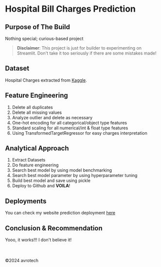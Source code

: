 # Hospital Bill Charges Prediction<br>
## Purpose of The Build

Nothing special; curious-based project
> **Disclaimer**: This project is just for builder to experimenting on Streamlit. Don't take it too seriously if there are some mistakes made!<br>
## Dataset

Hospital Charges extracted from [Kaggle](https://www.kaggle.com/datasets/mirichoi0218/insurance).<br>
## Feature Engineering

1. Delete all duplicates
2. Delete all missing values
3. Analyze outlier and delete as necessary
4. One-hot encoding for all categorical/object type features
5. Standard scaling for all numerical/int & float type features
6. Using TransformedTargetRegressor for easy charges interpretation<br>
## Analytical Approach

1. Extract Datasets
2. Do feature engineering
3. Search best model by using model benchmarking
4. Search best model parameter by using hyperparameter tuning
5. Build best model and save using pickle
6. Deploy to Github and **VOILA**!<br>
## Deployments

You can check my website prediction deployment [here](https://app-deploy-hospital-charges.streamlit.app/)<br>
## Conclusion & Recommendation

Yooo, it works!!! I don't believe it!<br><br><br><br>
©2024 avrotech
